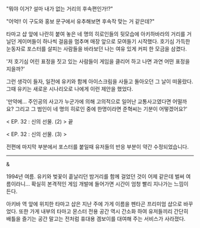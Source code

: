 "뭐야 이거? 설마 내가 없는 거리의 후속편인가!?" 

"어억!! 이 구도와 홍보 문구에서 유추해보면 후속작 맞는 거 같은데?" 

타마고 샵 앞에 나란히 붙여 놓은 네 명의 히로인들의 뒷모습에 아키하바라의 거리를 거닐던 게이머들이 하나씩 걸음을 멈추며 매장 앞으로 모여들기 시작했다. 
호기심 가득한 눈동자로 포스터를 살피는 사람들을 바라보던 나는 여유 있게 커피 한 모금을 삼켰다. 

'저 호기심 어린 표정을 짓고 있는 사람들이 게임을 클리어 하고 나면 과연 어떤 표정을 지을까?' 

그런 생각이 들자, 일전에 유키와 함께 아이스크림을 사들고 돌아오던 그 날이 떠올랐다. 
그때 유키는 새로운 시나리오로 나에게 이런 제안을 했었다. 

'만약에... 주인공의 사고가 누군가에 의해 고의적으로 일어난 교통사고였다면 어떨까요? 그리고 그 범인이 네 명의 히로인 중에 한명이라면 준혁씨는 기분이 어떻겠어요?'

< EP. 32 : 신의 선물. (2) > 끝

< EP. 32 : 신의 선물. (3) >

전편에 마지막 부분에서 포스터를 붙일때 유저들의 반응 부분이 약간 수정되었습니다. 

---- 

& 

1994년 여름. 
유키와 벚꽃이 흩날리던 밤거리를 함께 걸었던 것이 어제 같은데 벌써 여름이라니... 
확실히 본격적인 게임 개발에 들어가면 시간이 엄청 빨리 지나가는 느낌이 든다. 

아키바 역 앞에 위치한 타마고 샵은 지난 주에 가게 이름을 펜타곤 프리미엄 샵으로 바꾸었다. 또한 가게 내부의 타마고 몬스터 전용 공간 역시 간소화 하여 유저들끼리 간단히 배틀을 즐기는 공간 말고는 전처럼 휴대용 겜보이를 대여해 주는 서비스가 사라졌다. 